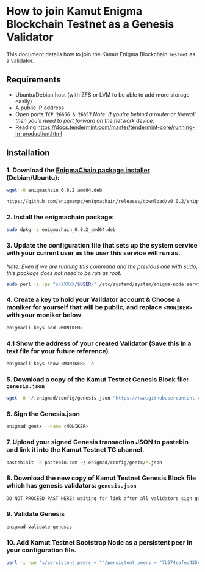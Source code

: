 # How to join Kamut Enigma Blockchain Testnet as a Genesis Validator

This document details how to join the Kamut Enigma Blockchain `Testnet` as a validator.

## Requirements

- Ubuntu/Debian host (with ZFS or LVM to be able to add more storage easily)
- A public IP address
- Open ports `TCP 26656 & 26657` _Note: If you're behind a router or firewall then you'll need to port forward on the network device._
- Reading https://docs.tendermint.com/master/tendermint-core/running-in-production.html

## Installation

### 1. Download the [EnigmaChain package installer](https://github.com/enigmampc/enigmachain/releases/download/v0.0.2/enigmachain_0.0.2_amd64.deb) (Debian/Ubuntu):

```bash
wget -O enigmachain_0.0.2_amd64.deb
```

```bash
https://github.com/enigmampc/enigmachain/releases/download/v0.0.2/enigmachain_0.0.2_amd64.deb
```

### 2. Install the enigmachain package:

```bash
sudo dpkg -i enigmachain_0.0.2_amd64.deb
```

### 3. Update the configuration file that sets up the system service with your current user as the user this service will run as.

_Note: Even if we are running this command and the previous one with sudo, this package does not need to be run as root_.

```bash
sudo perl -i -pe "s/XXXXX/$USER/" /etc/systemd/system/enigma-node.service
```

### 4. Create a key to hold your Validator account & Choose a **moniker** for yourself that will be public, and replace `<MONIKER>` with your moniker below

```bash
enigmacli keys add <MONIKER>
```

### 4.1 Show the address of your created Validator (Save this in a text file for your future reference)

```bash
enigmacli keys show <MONIKER> -a
```

### 5. Download a copy of the Kamut Testnet Genesis Block file: `genesis.json`

```bash
wget -O ~/.enigmad/config/genesis.json "https://raw.githubusercontent.com/chainofsecrets/kamut-testnet/master/genesis.json"
```

### 6. Sign the Genesis.json

```bash
enigmad gentx --name <MONIKER>
``` 

### 7. Upload your signed Genesis transaction JSON to pastebin and link it into the Kamut Testnet TG channel.

```bash
pastebinit -b pastebin.com ~/.enigmad/config/gentx/*.json
```

### 8. Download the new copy of Kamut Testnet Genesis Block file which has genesis validators: `genesis.json`

```bash
DO NOT PROCEED PAST HERE: waiting for link after all validators sign genesis
```

### 9. Validate Genesis

```bash
enigmad validate-genesis
```
### 10. Add Kamut Testnet Bootstrap Node as a persistent peer in your configuration file.

```bash
perl -i -pe 's/persistent_peers = ""/persistent_peers = "7b574eafec435c6b20a9142ae76811bc008d0dbd\@45.79.143.29:26656"/' ~/.enigmad/config/config.toml
```
